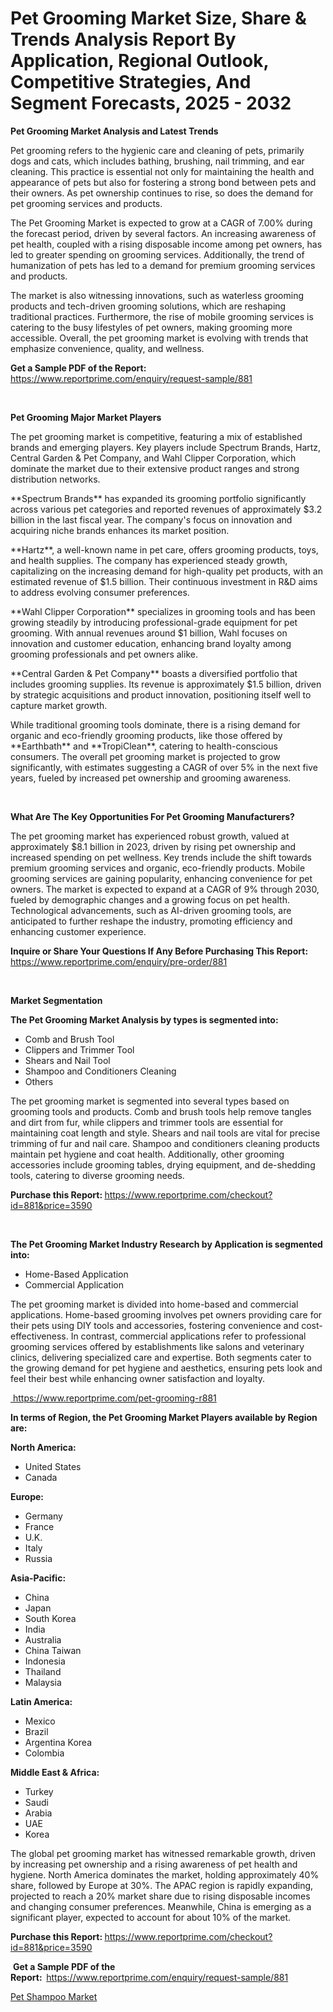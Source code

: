 <p><h1>Pet Grooming Market Size, Share & Trends Analysis Report By Application, Regional Outlook, Competitive Strategies, And Segment Forecasts, 2025 - 2032</h1></p><p><strong>Pet Grooming Market Analysis and Latest Trends</strong></p>
<p><p>Pet grooming refers to the hygienic care and cleaning of pets, primarily dogs and cats, which includes bathing, brushing, nail trimming, and ear cleaning. This practice is essential not only for maintaining the health and appearance of pets but also for fostering a strong bond between pets and their owners. As pet ownership continues to rise, so does the demand for pet grooming services and products.</p><p>The Pet Grooming Market is expected to grow at a CAGR of 7.00% during the forecast period, driven by several factors. An increasing awareness of pet health, coupled with a rising disposable income among pet owners, has led to greater spending on grooming services. Additionally, the trend of humanization of pets has led to a demand for premium grooming services and products. </p><p>The market is also witnessing innovations, such as waterless grooming products and tech-driven grooming solutions, which are reshaping traditional practices. Furthermore, the rise of mobile grooming services is catering to the busy lifestyles of pet owners, making grooming more accessible. Overall, the pet grooming market is evolving with trends that emphasize convenience, quality, and wellness.</p></p>
<p><strong>Get a Sample PDF of the Report:&nbsp;</strong> <a href="https://www.reportprime.com/enquiry/request-sample/881?utm_campaign=2793&utm_medium=2&utm_source=Github&utm_content=ia&utm_term=18032025&utm_id=pet-grooming">https://www.reportprime.com/enquiry/request-sample/881</a></p>
<p>&nbsp;</p>
<p><strong>Pet Grooming Major Market Players</strong></p>
<p><p>The pet grooming market is competitive, featuring a mix of established brands and emerging players. Key players include Spectrum Brands, Hartz, Central Garden & Pet Company, and Wahl Clipper Corporation, which dominate the market due to their extensive product ranges and strong distribution networks.</p><p>**Spectrum Brands** has expanded its grooming portfolio significantly across various pet categories and reported revenues of approximately $3.2 billion in the last fiscal year. The company's focus on innovation and acquiring niche brands enhances its market position. </p><p>**Hartz**, a well-known name in pet care, offers grooming products, toys, and health supplies. The company has experienced steady growth, capitalizing on the increasing demand for high-quality pet products, with an estimated revenue of $1.5 billion. Their continuous investment in R&D aims to address evolving consumer preferences.</p><p>**Wahl Clipper Corporation** specializes in grooming tools and has been growing steadily by introducing professional-grade equipment for pet grooming. With annual revenues around $1 billion, Wahl focuses on innovation and customer education, enhancing brand loyalty among grooming professionals and pet owners alike.</p><p>**Central Garden & Pet Company** boasts a diversified portfolio that includes grooming supplies. Its revenue is approximately $1.5 billion, driven by strategic acquisitions and product innovation, positioning itself well to capture market growth.</p><p>While traditional grooming tools dominate, there is a rising demand for organic and eco-friendly grooming products, like those offered by **Earthbath** and **TropiClean**, catering to health-conscious consumers. The overall pet grooming market is projected to grow significantly, with estimates suggesting a CAGR of over 5% in the next five years, fueled by increased pet ownership and grooming awareness.</p></p>
<p>&nbsp;</p>
<p><strong>What Are The Key Opportunities For Pet Grooming Manufacturers?</strong></p>
<p><p>The pet grooming market has experienced robust growth, valued at approximately $8.1 billion in 2023, driven by rising pet ownership and increased spending on pet wellness. Key trends include the shift towards premium grooming services and organic, eco-friendly products. Mobile grooming services are gaining popularity, enhancing convenience for pet owners. The market is expected to expand at a CAGR of 9% through 2030, fueled by demographic changes and a growing focus on pet health. Technological advancements, such as AI-driven grooming tools, are anticipated to further reshape the industry, promoting efficiency and enhancing customer experience.</p></p>
<p><strong>Inquire or Share Your Questions If Any Before Purchasing This Report:</strong> <a href="https://www.reportprime.com/enquiry/pre-order/881?utm_campaign=2793&utm_medium=2&utm_source=Github&utm_content=ia&utm_term=18032025&utm_id=pet-grooming">https://www.reportprime.com/enquiry/pre-order/881</a></p>
<p>&nbsp;</p>
<p><strong>Market Segmentation</strong></p>
<p><strong>The Pet Grooming Market Analysis by types is segmented into:</strong></p>
<p><ul><li>Comb and Brush Tool</li><li>Clippers and Trimmer Tool</li><li>Shears and Nail Tool</li><li>Shampoo and Conditioners Cleaning</li><li>Others</li></ul></p>
<p><p>The pet grooming market is segmented into several types based on grooming tools and products. Comb and brush tools help remove tangles and dirt from fur, while clippers and trimmer tools are essential for maintaining coat length and style. Shears and nail tools are vital for precise trimming of fur and nail care. Shampoo and conditioners cleaning products maintain pet hygiene and coat health. Additionally, other grooming accessories include grooming tables, drying equipment, and de-shedding tools, catering to diverse grooming needs.</p></p>
<p><strong>Purchase this Report:&nbsp;</strong><a href="https://www.reportprime.com/checkout?id=881&price=3590&utm_campaign=2793&utm_medium=2&utm_source=Github&utm_content=ia&utm_term=18032025&utm_id=pet-grooming">https://www.reportprime.com/checkout?id=881&price=3590</a></p>
<p>&nbsp;</p>
<p><strong>The Pet Grooming Market Industry Research by Application is segmented into:</strong></p>
<p><ul><li>Home-Based Application</li><li>Commercial Application</li></ul></p>
<p><p>The pet grooming market is divided into home-based and commercial applications. Home-based grooming involves pet owners providing care for their pets using DIY tools and accessories, fostering convenience and cost-effectiveness. In contrast, commercial applications refer to professional grooming services offered by establishments like salons and veterinary clinics, delivering specialized care and expertise. Both segments cater to the growing demand for pet hygiene and aesthetics, ensuring pets look and feel their best while enhancing owner satisfaction and loyalty.</p></p>
<p><a href="https://www.reportprime.com/pet-grooming-r881?utm_campaign=2793&utm_medium=2&utm_source=Github&utm_content=ia&utm_term=18032025&utm_id=pet-grooming">&nbsp;https://www.reportprime.com/pet-grooming-r881</a></p>
<p><strong>In terms of Region, the Pet Grooming Market Players available by Region are:</strong></p>
<p>
    <p> <strong> North America: </strong>
        <ul>
            <li>United States</li>
            <li>Canada</li>
        </ul>
        </p> 
    <p> <strong> Europe: </strong>
        <ul>
            <li>Germany</li>
            <li>France</li>
            <li>U.K.</li>
            <li>Italy</li>
            <li>Russia</li>
        </ul>
        </p> 
    <p> <strong> Asia-Pacific: </strong>
        <ul>
            <li>China</li>
            <li>Japan</li>
            <li>South Korea</li>
            <li>India</li>
            <li>Australia</li>
            <li>China Taiwan</li>
            <li>Indonesia</li>
            <li>Thailand</li>
            <li>Malaysia</li>
        </ul>
        </p> 
    <p> <strong> Latin America: </strong>
        <ul>
            <li>Mexico</li>
            <li>Brazil</li>
            <li>Argentina Korea</li>
            <li>Colombia</li>
        </ul>
        </p> 
    <p> <strong> Middle East & Africa: </strong>
        <ul>
            <li>Turkey</li>
            <li>Saudi</li>
            <li>Arabia</li>
            <li>UAE</li>
            <li>Korea</li>
        </ul>
    </p>
    </p>
<p><p>The global pet grooming market has witnessed remarkable growth, driven by increasing pet ownership and a rising awareness of pet health and hygiene. North America dominates the market, holding approximately 40% share, followed by Europe at 30%. The APAC region is rapidly expanding, projected to reach a 20% market share due to rising disposable incomes and changing consumer preferences. Meanwhile, China is emerging as a significant player, expected to account for about 10% of the market.</p></p>
<p><strong>Purchase this Report: </strong><a href="https://www.reportprime.com/checkout?id=881&price=3590&utm_campaign=2793&utm_medium=2&utm_source=Github&utm_content=ia&utm_term=18032025&utm_id=pet-grooming">https://www.reportprime.com/checkout?id=881&price=3590</a></p>
<p>&nbsp;<strong>Get a Sample PDF of the Report:&nbsp;&nbsp;</strong><a href="https://www.reportprime.com/enquiry/request-sample/881?utm_campaign=2793&utm_medium=2&utm_source=Github&utm_content=ia&utm_term=18032025&utm_id=pet-grooming">https://www.reportprime.com/enquiry/request-sample/881</a></p>
<p><strong></strong></p>
<p><p><a href="https://github.com/tselahiara/Market-Research-Report-List-1/blob/main/pet-shampoo-market.md?utm_campaign=2793&utm_medium=2&utm_source=Github&utm_content=ia&utm_term=18032025&utm_id=pet-grooming">Pet Shampoo Market</a></p></p>